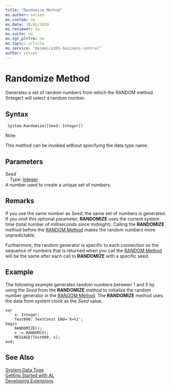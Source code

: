 ```yaml
---
title: "Randomize Method"
ms.author: solsen
ms.custom: na
ms.date: 10/01/2019
ms.reviewer: na
ms.suite: na
ms.tgt_pltfrm: na
ms.topic: article
ms.service: "dynamics365-business-central"
author: solsen
---
```

[//]: # (START>DO_NOT_EDIT)
[//]: # (IMPORTANT:Do not edit any of the content between here and the END>DO_NOT_EDIT.)
[//]: # (Any modifications should be made in the .xml files in the ModernDev repo.)
# Randomize Method
Generates a set of random numbers from which the RANDOM method (Integer) will select a random number.


## Syntax
```
 System.Randomize([Seed: Integer])
```
> [!NOTE]  
> This method can be invoked without specifying the data type name.  
## Parameters
*Seed*  
&emsp;Type: [Integer](../integer/integer-data-type.md)  
A number used to create a unique set of numbers.  



[//]: # (IMPORTANT: END>DO_NOT_EDIT)

## Remarks  
 If you use the same number as *Seed*, the same set of numbers is generated. If you omit this optional parameter, **RANDOMIZE** uses the current system time \(total number of milliseconds since midnight\). Calling the **RANDOMIZE** method before the [RANDOM Method](../../methods-auto/system/system-random-method.md) makes the random numbers more unpredictable.  
  
 Furthermore, the random generator is specific to each connection so the sequence of numbers that is returned when you call the [RANDOM Method](../../methods-auto/system/system-random-method.md) will be the same after each call to **RANDOMIZE** with a specific seed.  
  
## Example  
 The following example generates random numbers between 1 and 5 by using the *Seed* from the **RANDOMIZE** method to initialize the random number generator in the [RANDOM Method](../../methods-auto/system/system-random-method.md). The **RANDOMIZE** method uses the data from system clock as the *Seed* value.  
  
```  
var
    x: Integer;
    Text000: TextConst ENU='X=%1';
begin
    RANDOMIZE();  
    x := RANDOM(5);  
    MESSAGE(Text000, x);  
end;
```  

## See Also
[System Data Type](system-data-type.md)  
[Getting Started with AL](../../devenv-get-started.md)  
[Developing Extensions](../../devenv-dev-overview.md)
